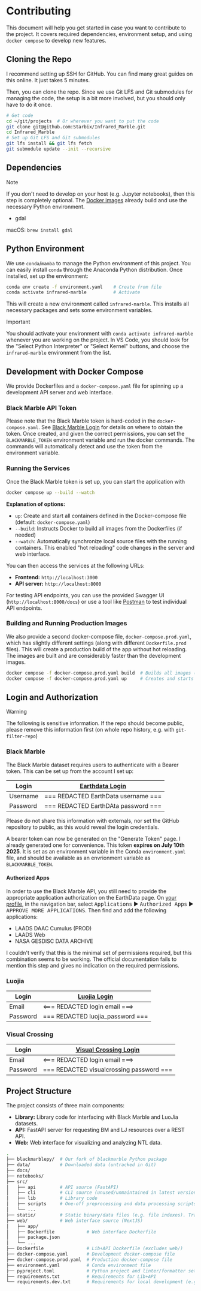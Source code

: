 # Contributing

This document will help you get started in case you want to contribute to the project. It covers required dependencies,
environment setup, and using `docker compose` to develop new features.

## Cloning the Repo

I recommend setting up SSH for GitHub. You can find many great guides on this online. It just takes 5 minutes.

Then, you can clone the repo. Since we use Git LFS and Git submodules for managing the code, the setup is a bit more
involved, but you should only have to do it once.

```sh
# Get code
cd ~/git/projects  # Or wherever you want to put the code
git clone git@github.com:Starbix/Infrared_Marble.git
cd Infrared_Marble
# Set up Git LFS and Git submodules
git lfs install && git lfs fetch
git submodule update --init --recursive
```

## Dependencies

> [!NOTE]
>
> If you don't need to develop on your host (e.g. Jupyter notebooks), then this step is completely optional. The
> [Docker images](#development-with-docker-compose) already build and use the necessary Python environment.

-   gdal

macOS: `brew install gdal`

## Python Environment

We use `conda`/`mamba` to manage the Python environment of this project. You can easily install `conda` through the
Anaconda Python distribution. Once installed, set up the environment:

```sh
conda env create -f environment.yaml    # Create from file
conda activate infrared-marble          # Activate
```

This will create a new environment called `infrared-marble`. This installs all necessary packages and sets some
environment variables.

> [!IMPORTANT]
>
> You should activate your environment with `conda activate infrared-marble` whenever you are working on the project. In
> VS Code, you should look for the "Select Python Interpreter" or "Select Kernel" buttons, and choose the
> `infrared-marble` environment from the list.

## Development with Docker Compose

We provide Dockerfiles and a `docker-compose.yaml` file for spinning up a development API server and web interface.

### Black Marble API Token

Please note that the Black Marble token is hard-coded in the `docker-compose.yaml`. See
[Black Marble Login](#login-and-authorization) for details on where to obtain the token. Once created, and given the
correct permissions, you can set the `BLACKMARBLE_TOKEN` environment variable and run the docker commands. The commands
will automatically detect and use the token from the environment variable.

### Running the Services

Once the Black Marble token is set up, you can start the application with

```sh
docker compose up --build --watch
```

**Explanation of options:**

-   `up`: Create and start all containers defined in the Docker-compose file (default: `docker-compose.yaml`)
-   `--build`: Instructs Docker to build all images from the Dockerfiles (if needed)
-   `--watch`: Automatically synchronize local source files with the running containers. This enabled "hot reloading"
    code changes in the server and web interface.

You can then access the services at the following URLs:

-   **Frontend:** `http://localhost:3000`
-   **API server:** `http://localhost:8000`

For testing API endpoints, you can use the provided Swagger UI (`http://localhost:8000/docs`) or use a tool like
[Postman](https://www.postman.com/product/api-client/) to test individual API endpoints.

### Building and Running Production Images

We also provide a second docker-compose file, `docker-compose.prod.yaml`, which has slightly different settings (along
with different `Dockerfile.prod` files). This will create a production build of the app without hot reloading. The
images are built and are considerably faster than the development images.

```sh
docker compose -f docker-compose.prod.yaml build  # Builds all images (API server and web frontend)
docker compose -f docker-compose.prod.yaml up     # Creates and starts all containers
```

## Login and Authorization

> [!WARNING]
>
> The following is sensitive information. If the repo should become public, please remove this information first (on
> whole repo history, e.g. with `git-filter-repo`)

### Black Marble

The Black Marble dataset requires users to authenticate with a Bearer token. This can be set up from the account I set
up:

| Login    | [Earthdata Login](https://urs.earthdata.nasa.gov/profile) |
| -------- | --------------------------------------------------------- |
| Username | === REDACTED EarthData username ===                                       |
| Password | === REDACTED EarthDAta password ===                                       |

Please do not share this information with externals, nor set the GitHub repository to public, as this would reveal the
login credentials.

A bearer token can now be generated on the "Generate Token" page. I already generated one for convenience. This token
**expires on July 10th 2025**. It is set as an environment variable in the Conda `environment.yaml` file, and should be
available as an envrionment variable as `BLACKMARBLE_TOKEN`.

#### Authorized Apps

In order to use the Black Marble API, you still need to provide the appropriate application authorization on the
EarthData page. On [your profile](https://urs.earthdata.nasa.gov/profile), in the navigation bar, select
<kbd>Applications</kbd> &#9654; <kbd>Authorized Apps</kbd> &#9654; <kbd>APPROVE MORE APPLICATIONS</kbd>. Then find and
add the following applications:

-   LAADS DAAC Cumulus (PROD)
-   LAADS Web
-   NASA GESDISC DATA ARCHIVE

I couldn't verify that this is the minimal set of permissions required, but this combination seems to be working. The
official documentation fails to mention this step and gives no indication on the required permissions.

### Luojia

| Login    | [Luojia Login](http://59.175.109.173:8888/app/login_en.html) |
| -------- | ------------------------------------------------------------ |
| Email    | <=== REDACTED login email ===>                                       |
| Password | === REDACTED luojia_password ===                                               |

### Visual Crossing

| Login    | [Visual Crossing Login](https://www.visualcrossing.com/account/login) |
| -------- | --------------------------------------------------------------------- |
| Email    | <=== REDACTED login email ===>                                                |
| Password | === REDACTED visualcrossing password ===                                     |

## Project Structure

The project consists of three main components:

-   **Library:** Library code for interfacing with Black Marble and LuoJia datasets.
-   **API:** FastAPI server for requesting BM and LJ resources over a REST API.
-   **Web:** Web interface for visualizing and analyzing NTL data.

```sh
.
├── blackmarblepy/  # Our fork of blackmarble Python package
├── data/           # Downloaded data (untracked in Git)
├── docs/
├── notebooks/
├── src/
│   ├── api         # API source (FastAPI)
│   ├── cli         # CLI source (unused/unmaintained in latest version)
│   ├── lib         # Library code
│   ├── scripts     # One-off preprocessing and data processing scripts
│   └── ...
├── static/         # Static binary/data files (e.g. file indexes). Tracked in Git (LFS)
├── web/            # Web interface source (NextJS)
│   ├── app/
│   ├── Dockerfile            # Web interface Dockerfile
│   ├── package.json
│   └── ...
├── Dockerfile                # Lib+API Dockerfile (excludes web/)
├── docker-compose.yaml       # Development docker-compose file
├── docker-compose.prod.yaml  # Production docker-compose file
├── environment.yaml          # Conda environment file
├── pyproject.toml            # Python project and linter/formatter settings
├── requirements.txt          # Requirements for Lib+API
└── requirements.dev.txt      # Requirements for local development (e.g. pre-processing)
```
